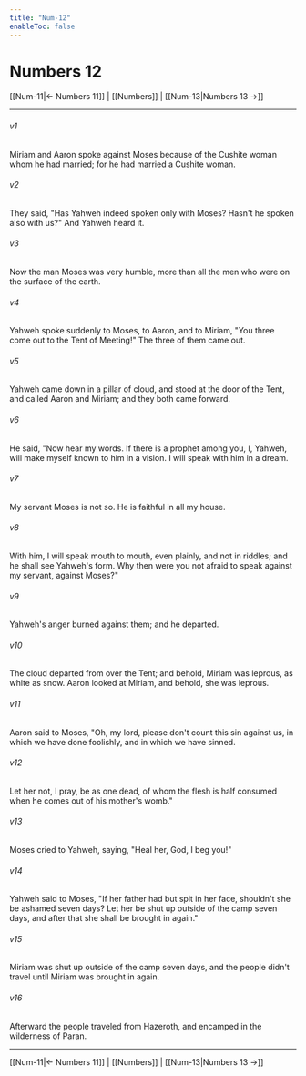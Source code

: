```yaml
---
title: "Num-12"
enableToc: false
---
```

# Numbers 12

[[Num-11|← Numbers 11]] | [[Numbers]] | [[Num-13|Numbers 13 →]]
***



###### v1 
Miriam and Aaron spoke against Moses because of the Cushite woman whom he had married; for he had married a Cushite woman. 

###### v2 
They said, "Has Yahweh indeed spoken only with Moses? Hasn't he spoken also with us?" And Yahweh heard it. 

###### v3 
Now the man Moses was very humble, more than all the men who were on the surface of the earth. 

###### v4 
Yahweh spoke suddenly to Moses, to Aaron, and to Miriam, "You three come out to the Tent of Meeting!" The three of them came out. 

###### v5 
Yahweh came down in a pillar of cloud, and stood at the door of the Tent, and called Aaron and Miriam; and they both came forward. 

###### v6 
He said, "Now hear my words. If there is a prophet among you, I, Yahweh, will make myself known to him in a vision. I will speak with him in a dream. 

###### v7 
My servant Moses is not so. He is faithful in all my house. 

###### v8 
With him, I will speak mouth to mouth, even plainly, and not in riddles; and he shall see Yahweh's form. Why then were you not afraid to speak against my servant, against Moses?" 

###### v9 
Yahweh's anger burned against them; and he departed. 

###### v10 
The cloud departed from over the Tent; and behold, Miriam was leprous, as white as snow. Aaron looked at Miriam, and behold, she was leprous. 

###### v11 
Aaron said to Moses, "Oh, my lord, please don't count this sin against us, in which we have done foolishly, and in which we have sinned. 

###### v12 
Let her not, I pray, be as one dead, of whom the flesh is half consumed when he comes out of his mother's womb." 

###### v13 
Moses cried to Yahweh, saying, "Heal her, God, I beg you!" 

###### v14 
Yahweh said to Moses, "If her father had but spit in her face, shouldn't she be ashamed seven days? Let her be shut up outside of the camp seven days, and after that she shall be brought in again." 

###### v15 
Miriam was shut up outside of the camp seven days, and the people didn't travel until Miriam was brought in again. 

###### v16 
Afterward the people traveled from Hazeroth, and encamped in the wilderness of Paran.

***
[[Num-11|← Numbers 11]] | [[Numbers]] | [[Num-13|Numbers 13 →]]
